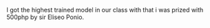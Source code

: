 I got the highest trained model in our class with that i was prized with 500php by sir Eliseo Ponio. 
